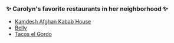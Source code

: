 ### :sparkles: Carolyn's favorite restaurants in her neighborhood :sparkles:

- [Kamdesh Afghan Kabab House](www.yelp.com/biz/kamdesh-afghan-kabab-house-oakland-2)
- [Belly](www.yelp.com/biz/belly-oakland-2)
- [Tacos el Gordo](www.yelp.com/biz/tacos-el-gordo-oakland?osq=burrito+truck)
